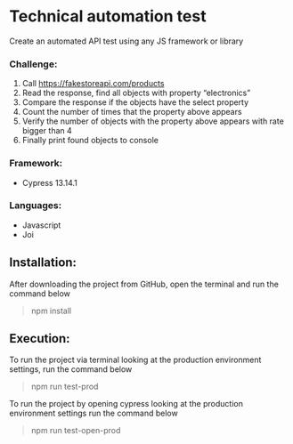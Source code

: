 # Technical automation test

Create an automated API test using any JS framework or library

### Challenge:

1) Call https://fakestoreapi.com/products
2) Read the response, find all objects with property “electronics”
3) Compare the response if the objects have the select property
4) Count the number of times that the property above appears
5) Verify the number of objects with the property above appears with rate bigger than 4
6) Finally print found objects to console

### Framework:
 - Cypress 13.14.1

### Languages:
 - Javascript
 - Joi

## Installation:
After downloading the project from GitHub, open the terminal and run the command below
> npm install

## Execution:
To run the project via terminal looking at the production environment settings, run the command below
> npm run test-prod

To run the project by opening cypress looking at the production environment settings run the command below
> npm run test-open-prod